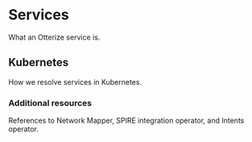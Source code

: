 # Services

What an Otterize service is.

## Kubernetes

How we resolve services in Kubernetes.

### Additional resources

References to Network Mapper, SPIRE integration operator, and Intents operator.
